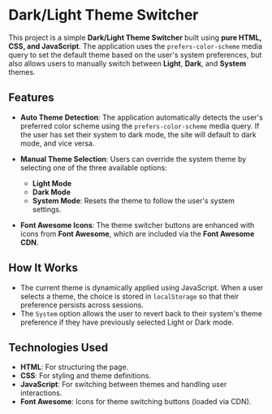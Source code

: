 
# Dark/Light Theme Switcher

This project is a simple **Dark/Light Theme Switcher** built using **pure HTML, CSS, and JavaScript**. The application uses the `prefers-color-scheme` media query to set the default theme based on the user's system preferences, but also allows users to manually switch between **Light**, **Dark**, and **System** themes. 

## Features

- **Auto Theme Detection**: The application automatically detects the user's preferred color scheme using the `prefers-color-scheme` media query. If the user has set their system to dark mode, the site will default to dark mode, and vice versa.
  
- **Manual Theme Selection**: Users can override the system theme by selecting one of the three available options:
  - **Light Mode**
  - **Dark Mode**
  - **System Mode**: Resets the theme to follow the user's system settings.

- **Font Awesome Icons**: The theme switcher buttons are enhanced with icons from **Font Awesome**, which are included via the **Font Awesome CDN**.

## How It Works

- The current theme is dynamically applied using JavaScript. When a user selects a theme, the choice is stored in `localStorage` so that their preference persists across sessions.
- The `System` option allows the user to revert back to their system's theme preference if they have previously selected Light or Dark mode.

## Technologies Used

- **HTML**: For structuring the page.
- **CSS**: For styling and theme definitions.
- **JavaScript**: For switching between themes and handling user interactions.
- **Font Awesome**: Icons for theme switching buttons (loaded via CDN).